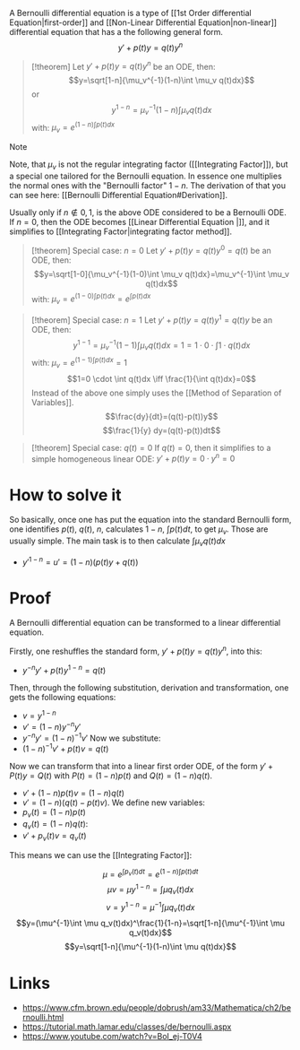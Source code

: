A Bernoulli differential equation is a type of [[1st Order differential Equation|first-order]] and [[Non-Linear Differential Equation|non-linear]] differential equation that has a the following general form. $$y'+p(t)y=q(t)y^n$$
>[!theorem]
>Let $y'+p(t)y=q(t)y^n$ be an ODE, then:
$$y=\sqrt[1-n]{\mu_v^{-1}(1-n)\int \mu_v q(t)dx}$$
or
$$y^{1-n}=\mu_v^{-1}(1-n)\int \mu_v q(t)dx$$
with: $\mu_v=e^{(1-n)\int p(t)dx}$


> [!note]
> Note, that $\mu_v$ is not the regular integrating factor ([[Integrating Factor]]), but a special one tailored for the Bernoulli equation. In essence one multiplies the normal ones with the "Bernoulli factor" $1-n$. The derivation of that you can see here: [[Bernoulli Differential Equation#Derivation]].

Usually only if $n \notin {0, 1}$, is the above ODE considered to be a Bernoulli ODE.  If $n=0$, then the ODE becomes [[Linear Differential Equation |]], and it simplifies to [[Integrating Factor|integrating factor method]].

>[!theorem] Special case: $n=0$
Let $y'+p(t)y=q(t)y^0=q(t)$ be an ODE, then:
$$y=\sqrt[1-0]{\mu_v^{-1}(1-0)\int \mu_v q(t)dx}=\mu_v^{-1}\int \mu_v q(t)dx$$
with: $\mu_v=e^{(1-0)\int p(t)dx}=e^{\int p(t)dx}$

>[!theorem] Special case: $n=1$
Let $y'+p(t)y=q(t)y^1=q(t)y$ be an ODE, then:
$$y^{1-1}=\mu_v^{-1}(1-1)\int \mu_v q(t)dx=1=1 \cdot 0 \cdot \int 1 \cdot q(t)dx$$
with: $\mu_v=e^{(1-1)\int p(t)dx}=1$
$$1=0 \cdot \int q(t)dx \iff \frac{1}{\int q(t)dx}=0$$
Instead of the above one simply uses the [[Method of Separation of Variables]].
$$\frac{dy}{dt}=(q(t)-p(t))y$$
$$\frac{1}{y} dy=(q(t)-p(t))dt$$


> [!theorem] Special case: $q(t) = 0$
> If $q(t) = 0$, then it simplifies to a simple homogeneous linear ODE: $y'+p(t)y=0 \cdot y^n=0$
> 

# How to solve it
So basically, once one has put the equation into the standard Bernoulli form, one identifies $p(t)$, $q(t)$, $n$, calculates $1-n$, $\int p(t) dt$, to get $\mu_v$. Those are usually simple. The main task is to then calculate $\int \mu_v q(t)dx$

- $y'^{1-n}=u'=(1-n)(p(t)y+q(t))$
# Proof
A Bernoulli differential equation can be transformed to a linear differential equation.

Firstly, one reshuffles the standard form, $y'+p(t)y=q(t)y^n$, into this:
* $y^{-n}y'+p(t)y^{1-n} = q(t)$

Then, through the following substitution, derivation and transformation, one gets the following equations:
* $v=y^{1-n}$
* $v' = (1-n)y^{-n}y'$
* $y^{-n}y'=(1-n)^{-1}v'$
Now we substitute:
* $(1-n)^{-1}v'+p(t)v=q(t)$

Now we can transform that into a linear first order ODE, of the form $y'+P(t)y=Q(t)$ with $P(t)=(1-n)p(t)$ and $Q(t)=(1-n)q(t)$.
- $v'+(1-n)p(t)v=(1-n)q(t)$
- $v'=(1-n)(q(t)-p(t)v)$.
We define new variables:
- $p_v(t)=(1-n)p(t)$
- $q_v(t)=(1-n)q(t)$:
- $v'+p_v(t)v=q_v(t)$

This means we can use the [[Integrating Factor]]:

$$\mu=e^{\int p_v(t)dt}=e^{(1-n)\int p(t)dt}$$
$$\mu v= \mu y^{1-n}=\int \mu q_v(t)dx$$
$$v=y^{1-n}=\mu^{-1}\int \mu q_v(t)dx$$
$$y=(\mu^{-1}\int \mu q_v(t)dx)^\frac{1}{1-n}=\sqrt[1-n]{\mu^{-1}\int \mu q_v(t)dx}$$
$$y=\sqrt[1-n]{\mu^{-1}(1-n)\int \mu q(t)dx}$$



# Links
- https://www.cfm.brown.edu/people/dobrush/am33/Mathematica/ch2/bernoulli.html
- https://tutorial.math.lamar.edu/classes/de/bernoulli.aspx
- https://www.youtube.com/watch?v=BoI_ej-T0V4
